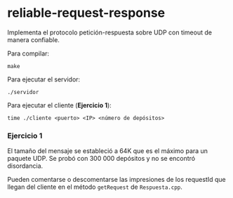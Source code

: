 # reliable-request-response
Implementa el protocolo petición-respuesta sobre UDP con timeout de manera confiable.

Para compilar:

```make```

Para ejecutar el servidor:

```./servidor```

Para ejecutar el cliente (**Ejercicio 1**):

```time ./cliente <puerto> <IP> <número de depósitos>```

### Ejercicio 1

El tamaño del mensaje se estableció a 64K que es el máximo para un paquete UDP. Se probó con 300 000 depósitos y no se encontró disordancia.

Pueden comentarse o descomentarse las impresiones de los requestId que llegan del cliente en el método `getRequest` de `Respuesta.cpp`.
